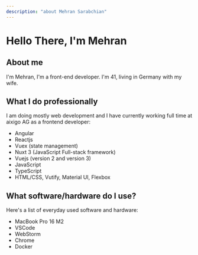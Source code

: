 ```yaml
---
description: "about Mehran Sarabchian"
---
```


# Hello There, I'm Mehran

## About me

I'm Mehran, I'm a front-end developer. I'm 41, living in Germany with my wife.

## What I do professionally

I am doing mostly web development and I have currently working full time at aixigo AG as a frontend developer:

- Angular
- Reactjs
- Vuex (state management)
- Nuxt 3 (JavaScript Full-stack framework)
- Vuejs (version 2 and version 3)
- JavaScript
- TypeScript
- HTML/CSS, Vutify, Material UI, Flexbox

## What software/hardware do I use?

Here's a list of everyday used software and hardware:

- MacBook Pro 16 M2
- VSCode
- WebStorm
- Chrome
- Docker
